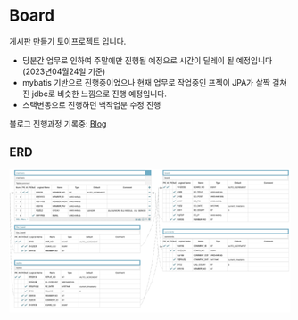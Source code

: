 # Board
게시판 만들기 토이프로젝트 입니다.
* 당분간 업무로 인하여 주말에만 진행될 예정으로 시간이 딜레이 될 예정입니다(2023년04월24일 기준)
* mybatis 기반으로 진행중이었으나 현재 업무로 작업중인 프젝이 JPA가 살짝 걸쳐진 jdbc로 비슷한 느낌으로 진행 예정입니다.
* 스택변동으로 진행하던 백작업분 수정 진행

블로그 진행과정 기록중: [Blog][Bloglink]

[Bloglink]: https://gigi3074.tistory.com/category/%ED%94%84%EC%A0%9D/%EB%91%90%EB%B2%88%EC%A7%B8%28%EA%B0%A0%29%20%ED%86%A0%EC%9D%B4%20%ED%94%84%EB%A1%9C%EC%A0%9D%ED%8A%B8 "go blog"

## ERD
<img src="/img_md/ERD_IMG.png" width="600px" alt="ERD"></img>
